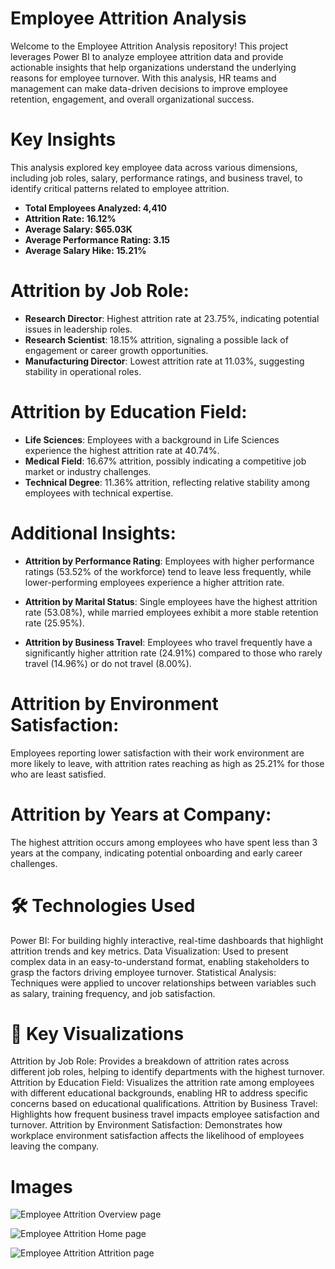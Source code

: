 # Employee Attrition Analysis
Welcome to the Employee Attrition Analysis repository! This project leverages Power BI to analyze employee attrition data and provide actionable insights that help organizations understand the underlying reasons for employee turnover. With this analysis, HR teams and management can make data-driven decisions to improve employee retention, engagement, and overall organizational success.

 # Key Insights
This analysis explored key employee data across various dimensions, including job roles, salary, performance ratings, and business travel, to identify critical patterns related to employee attrition.

* **Total Employees Analyzed: 4,410**
* **Attrition Rate: 16.12%**
* **Average Salary: $65.03K**
*  **Average Performance Rating: 3.15**
*  **Average Salary Hike: 15.21%**

# Attrition by Job Role:
* **Research Director**: Highest attrition rate at 23.75%, indicating potential issues in leadership roles.
* **Research Scientist**: 18.15% attrition, signaling a possible lack of engagement or career growth opportunities.
* **Manufacturing Director**: Lowest attrition rate at 11.03%, suggesting stability in operational roles.

# Attrition by Education Field:

* **Life Sciences**: Employees with a background in Life Sciences experience the highest attrition rate at 40.74%.
* **Medical Field**: 16.67% attrition, possibly indicating a competitive job market or industry challenges.
* **Technical Degree**: 11.36% attrition, reflecting relative stability among employees with technical expertise.

# Additional Insights:
* **Attrition by Performance Rating**: Employees with higher performance ratings (53.52% of the workforce) tend to leave less frequently, while lower-performing employees experience a higher attrition rate.

* **Attrition by Marital Status**: Single employees have the highest attrition rate (53.08%), while married employees exhibit a more stable retention rate (25.95%).

*  **Attrition by Business Travel**: Employees who travel frequently have a significantly higher attrition rate (24.91%) compared to those who rarely travel (14.96%) or do not travel (8.00%).

# Attrition by Environment Satisfaction:
Employees reporting lower satisfaction with their work environment are more likely to leave, with attrition rates reaching as high as 25.21% for those who are least satisfied.

# Attrition by Years at Company:
The highest attrition occurs among employees who have spent less than 3 years at the company, indicating potential onboarding and early career challenges.  

 # 🛠️ Technologies Used
Power BI: For building highly interactive, real-time dashboards that highlight attrition trends and key metrics.
Data Visualization: Used to present complex data in an easy-to-understand format, enabling stakeholders to grasp the factors driving employee turnover.
Statistical Analysis: Techniques were applied to uncover relationships between variables such as salary, training frequency, and job satisfaction.

# 🌟 Key Visualizations
Attrition by Job Role: Provides a breakdown of attrition rates across different job roles, helping to identify departments with the highest turnover.
Attrition by Education Field: Visualizes the attrition rate among employees with different educational backgrounds, enabling HR to address specific concerns based on educational qualifications.
Attrition by Business Travel: Highlights how frequent business travel impacts employee satisfaction and turnover.
Attrition by Environment Satisfaction: Demonstrates how workplace environment satisfaction affects the likelihood of employees leaving the company.

# Images
![Employee Attrition Overview page](https://github.com/user-attachments/assets/c200bc6b-5a9d-4eb4-9852-3cd7e847591c)


![Employee Attrition Home page](https://github.com/user-attachments/assets/8aeccf76-5c3f-4aab-8a97-b70d8179bcc7)



![Employee Attrition Attrition page](https://github.com/user-attachments/assets/3f546337-e2e8-455b-b377-46085c5723c6)

